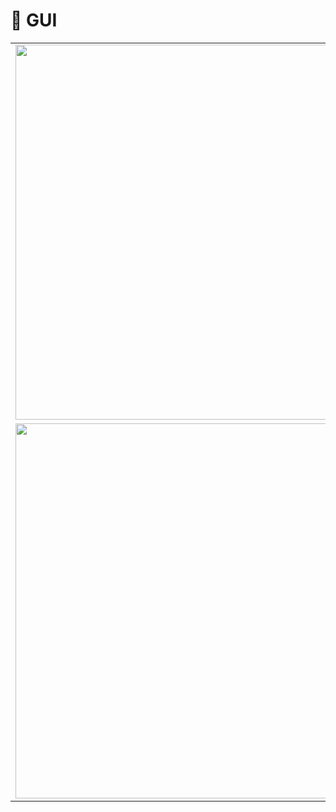 # 📸 GUI

<table>
  <tr>
    <td><img src="https://github.com/user-attachments/assets/a3328301-8ab6-484a-a9c9-2030d1e15fae" width="600"/></td>
    <td><img src="https://github.com/user-attachments/assets/175adeb1-214b-40bb-ae8a-78d51dd70b4f" width="600"/></td>
  </tr>
  <tr>
    <td><img src="https://github.com/user-attachments/assets/848dd146-feb5-4638-a261-60d951881e95" width="600"/></td>
    <td><img src="https://github.com/user-attachments/assets/17a5e7c8-2495-422f-b079-8ebb8a9b9607" width="600"/></td>
  </tr>
</table>
